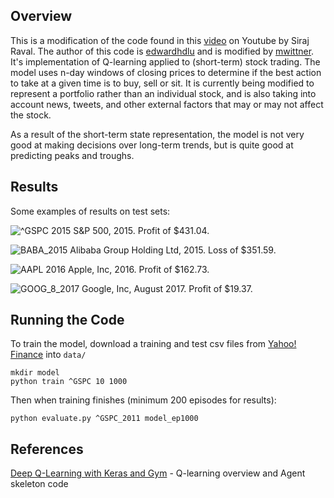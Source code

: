 ## Overview

This is a modification of the code found in this [video](https://www.youtube.com/watch?v=05NqKJ0v7EE) on Youtube by Siraj Raval. The author of this code is [edwardhdlu](https://github.com/edwardhdlu/q-trader) and is modified by [mwittner](https://github.com/mwittner2). It's implementation of Q-learning applied to (short-term) stock trading. The model uses n-day windows of closing prices to determine if the best action to take at a given time is to buy, sell or sit. It is currently being modified to represent a portfolio rather than an individual stock, and is also taking into account news, tweets, and other external factors that may or may not affect the stock. 

As a result of the short-term state representation, the model is not very good at making decisions over long-term trends, but is quite good at predicting peaks and troughs.

## Results

Some examples of results on test sets:

![^GSPC 2015](https://github.com/edwardhdlu/q-trader/blob/master/images/^GSPC_2015.png)
S&P 500, 2015. Profit of $431.04.

![BABA_2015](https://github.com/edwardhdlu/q-trader/blob/master/images/BABA_2015.png)
Alibaba Group Holding Ltd, 2015. Loss of $351.59.

![AAPL 2016](https://github.com/edwardhdlu/q-trader/blob/master/images/AAPL_2016.png)
Apple, Inc, 2016. Profit of $162.73.

![GOOG_8_2017](https://github.com/edwardhdlu/q-trader/blob/master/images/GOOG_8_2017.png)
Google, Inc, August 2017. Profit of $19.37.

## Running the Code

To train the model, download a training and test csv files from [Yahoo! Finance](https://ca.finance.yahoo.com/quote/%5EGSPC/history?p=%5EGSPC) into `data/`
```
mkdir model
python train ^GSPC 10 1000
```

Then when training finishes (minimum 200 episodes for results):
```
python evaluate.py ^GSPC_2011 model_ep1000
```

## References

[Deep Q-Learning with Keras and Gym](https://keon.io/deep-q-learning/) - Q-learning overview and Agent skeleton code
